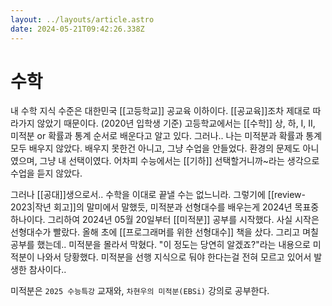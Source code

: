 ```yaml
---
layout: ../layouts/article.astro
date: 2024-05-21T09:42:26.338Z
---
```


# 수학

내 수학 지식 수준은 대한민국 [[고등학교]] 공교육 이하이다. [[공교육]]조차 제대로 따라가지 않았기 때문이다. (2020년 입학생 기준) 고등학교에서는 [[수학]] 상, 하, I, II, 미적분 or 확률과 통계 순서로 배운다고 알고 있다. 그러나.. 나는 미적분과 확률과 통계 모두 배우지 않았다. 배우지 못한건 아니고, 그냥 수업을 안들었다. 환경의 문제도 아니였으며, 그냥 내 선택이였다. 어차피 수능에서는 [[기하]] 선택할거니까~라는 생각으로 수업을 듣지 않았다.

그러나 [[공대]]생으로서.. 수학을 이대로 끝낼 수는 없느니라. 그렇기에 [[review-2023|작년 회고]]의 말미에서 말했듯, 미적분과 선형대수를 배우는게 2024년 목표중 하나이다. 그리하여 2024년 05월 20일부터 [[미적분]] 공부를 시작했다. 사실 시작은 선형대수가 빨랐다. 올해 초에 [[프로그래머를 위한 선형대수]] 책을 샀다. 그리고 며칠 공부를 했는데.. 미적분을 몰라서 막혔다. "이 정도는 당연히 알겠죠?"라는 내용으로 미적분이 나와서 당황했다. 미적분을 선행 지식으로 둬야 한다는걸 전혀 모르고 있어서 발생한 참사이다..

미적분은 `2025 수능특강` 교재와, `차현우의 미적분(EBSi)` 강의로 공부한다.
